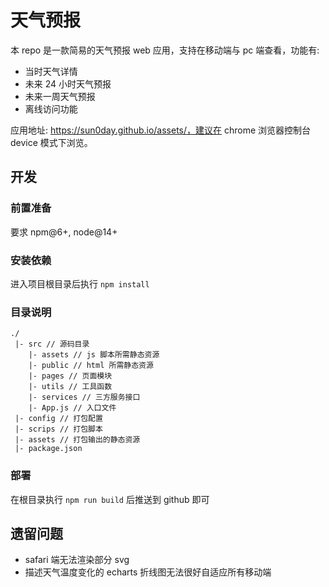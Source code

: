 # 天气预报

本 repo 是一款简易的天气预报 web 应用，支持在移动端与 pc 端查看，功能有:

- 当时天气详情
- 未来 24 小时天气预报
- 未来一周天气预报
- 离线访问功能

应用地址: https://sun0day.github.io/assets/，建议在 chrome 浏览器控制台 device 模式下浏览。

## 开发

### 前置准备

要求 npm@6+, node@14+

### 安装依赖

进入项目根目录后执行 `npm install`

### 目录说明

```
./
 |- src // 源码目录
    |- assets // js 脚本所需静态资源
    |- public // html 所需静态资源
    |- pages // 页面模块
    |- utils // 工具函数
    |- services // 三方服务接口
    |- App.js // 入口文件
 |- config // 打包配置
 |- scrips // 打包脚本
 |- assets // 打包输出的静态资源
 |- package.json
```

### 部署

在根目录执行 `npm run build` 后推送到 github 即可

## 遗留问题

- safari 端无法渲染部分 svg
- 描述天气温度变化的 echarts 折线图无法很好自适应所有移动端